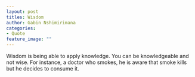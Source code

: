 ```yaml
---
layout: post
titles: Wisdom
author: Gabin Nshimirimana
categories:
- Quote
feature_image: ""
---
```

Wisdom is being able to apply knowledge. You can be knowledgeable and not wise. 
For instance, a doctor who smokes, he is aware that smoke kills but he decides to consume it.
